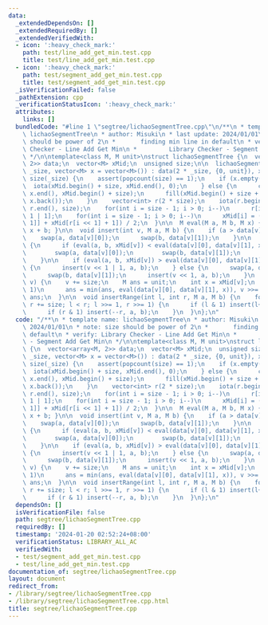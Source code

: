 ```yaml
---
data:
  _extendedDependsOn: []
  _extendedRequiredBy: []
  _extendedVerifiedWith:
  - icon: ':heavy_check_mark:'
    path: test/line_add_get_min.test.cpp
    title: test/line_add_get_min.test.cpp
  - icon: ':heavy_check_mark:'
    path: test/segment_add_get_min.test.cpp
    title: test/segment_add_get_min.test.cpp
  _isVerificationFailed: false
  _pathExtension: cpp
  _verificationStatusIcon: ':heavy_check_mark:'
  attributes:
    links: []
  bundledCode: "#line 1 \"segtree/lichaoSegmentTree.cpp\"\n/**\n * template name:\
    \ lichaoSegmentTree\n * author: Misuki\n * last update: 2024/01/01\n * note: size\
    \ should be power of 2\n *       finding min line in default\n * verify: Library\
    \ Checker - Line Add Get Min\n *         Library Checker - Segment Add Get Min\n\
    \ */\n\ntemplate<class M, M unit>\nstruct lichaoSegmentTree {\n  vector<array<M,\
    \ 2>> data;\n  vector<M> xMid;\n  unsigned size;\n\n  lichaoSegmentTree(unsigned\
    \ _size, vector<M> x = vector<M>()) : data(2 * _size, {0, unit}), xMid(2 * _size),\
    \ size(_size) {\n    assert(popcount(size) == 1);\n    if (x.empty()) {\n    \
    \  iota(xMid.begin() + size, xMid.end(), 0);\n    } else {\n      copy(x.begin(),\
    \ x.end(), xMid.begin() + size);\n      fill(xMid.begin() + size + ssize(x), xMid.end(),\
    \ x.back());\n    }\n    vector<int> r(2 * size);\n    iota(r.begin() + size,\
    \ r.end(), size);\n    for(int i = size - 1; i > 0; i--)\n      r[i] = r[i <<\
    \ 1 | 1];\n    for(int i = size - 1; i > 0; i--)\n      xMid[i] = (xMid[r[i <<\
    \ 1]] + xMid[r[i << 1] + 1]) / 2;\n  }\n\n  M eval(M a, M b, M x) { return a *\
    \ x + b; }\n\n  void insert(int v, M a, M b) {\n    if (a > data[v][0]) {\n  \
    \    swap(a, data[v][0]);\n      swap(b, data[v][1]);\n    }\n\n    if (v >= size)\
    \ {\n      if (eval(a, b, xMid[v]) < eval(data[v][0], data[v][1], xMid[v])) {\n\
    \        swap(a, data[v][0]);\n        swap(b, data[v][1]);\n      }\n      return;\n\
    \    }\n\n    if (eval(a, b, xMid[v]) > eval(data[v][0], data[v][1], xMid[v]))\
    \ {\n      insert(v << 1 | 1, a, b);\n    } else {\n      swap(a, data[v][0]);\n\
    \      swap(b, data[v][1]);\n      insert(v << 1, a, b);\n    }\n  }\n\n  M query(int\
    \ v) {\n    v += size;\n    M ans = unit;\n    int x = xMid[v];\n    while(v >=\
    \ 1)\n      ans = min(ans, eval(data[v][0], data[v][1], x)), v >>= 1;\n    return\
    \ ans;\n  }\n\n  void insertRange(int l, int r, M a, M b) {\n    for(l += size,\
    \ r += size; l < r; l >>= 1, r >>= 1) {\n      if (l & 1) insert(l++, a, b);\n\
    \      if (r & 1) insert(--r, a, b);\n    }\n  }\n};\n"
  code: "/**\n * template name: lichaoSegmentTree\n * author: Misuki\n * last update:\
    \ 2024/01/01\n * note: size should be power of 2\n *       finding min line in\
    \ default\n * verify: Library Checker - Line Add Get Min\n *         Library Checker\
    \ - Segment Add Get Min\n */\n\ntemplate<class M, M unit>\nstruct lichaoSegmentTree\
    \ {\n  vector<array<M, 2>> data;\n  vector<M> xMid;\n  unsigned size;\n\n  lichaoSegmentTree(unsigned\
    \ _size, vector<M> x = vector<M>()) : data(2 * _size, {0, unit}), xMid(2 * _size),\
    \ size(_size) {\n    assert(popcount(size) == 1);\n    if (x.empty()) {\n    \
    \  iota(xMid.begin() + size, xMid.end(), 0);\n    } else {\n      copy(x.begin(),\
    \ x.end(), xMid.begin() + size);\n      fill(xMid.begin() + size + ssize(x), xMid.end(),\
    \ x.back());\n    }\n    vector<int> r(2 * size);\n    iota(r.begin() + size,\
    \ r.end(), size);\n    for(int i = size - 1; i > 0; i--)\n      r[i] = r[i <<\
    \ 1 | 1];\n    for(int i = size - 1; i > 0; i--)\n      xMid[i] = (xMid[r[i <<\
    \ 1]] + xMid[r[i << 1] + 1]) / 2;\n  }\n\n  M eval(M a, M b, M x) { return a *\
    \ x + b; }\n\n  void insert(int v, M a, M b) {\n    if (a > data[v][0]) {\n  \
    \    swap(a, data[v][0]);\n      swap(b, data[v][1]);\n    }\n\n    if (v >= size)\
    \ {\n      if (eval(a, b, xMid[v]) < eval(data[v][0], data[v][1], xMid[v])) {\n\
    \        swap(a, data[v][0]);\n        swap(b, data[v][1]);\n      }\n      return;\n\
    \    }\n\n    if (eval(a, b, xMid[v]) > eval(data[v][0], data[v][1], xMid[v]))\
    \ {\n      insert(v << 1 | 1, a, b);\n    } else {\n      swap(a, data[v][0]);\n\
    \      swap(b, data[v][1]);\n      insert(v << 1, a, b);\n    }\n  }\n\n  M query(int\
    \ v) {\n    v += size;\n    M ans = unit;\n    int x = xMid[v];\n    while(v >=\
    \ 1)\n      ans = min(ans, eval(data[v][0], data[v][1], x)), v >>= 1;\n    return\
    \ ans;\n  }\n\n  void insertRange(int l, int r, M a, M b) {\n    for(l += size,\
    \ r += size; l < r; l >>= 1, r >>= 1) {\n      if (l & 1) insert(l++, a, b);\n\
    \      if (r & 1) insert(--r, a, b);\n    }\n  }\n};\n"
  dependsOn: []
  isVerificationFile: false
  path: segtree/lichaoSegmentTree.cpp
  requiredBy: []
  timestamp: '2024-01-20 02:52:24+08:00'
  verificationStatus: LIBRARY_ALL_AC
  verifiedWith:
  - test/segment_add_get_min.test.cpp
  - test/line_add_get_min.test.cpp
documentation_of: segtree/lichaoSegmentTree.cpp
layout: document
redirect_from:
- /library/segtree/lichaoSegmentTree.cpp
- /library/segtree/lichaoSegmentTree.cpp.html
title: segtree/lichaoSegmentTree.cpp
---
```

